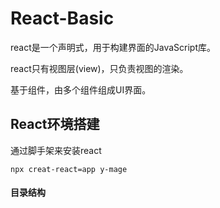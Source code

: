 # React-Basic

react是一个声明式，用于构建界面的JavaScript库。

react只有视图层(view)，只负责视图的渲染。

基于组件，由多个组件组成UI界面。



## React环境搭建

通过脚手架来安装react

`npx creat-react=app y-mage`

#### 目录结构





